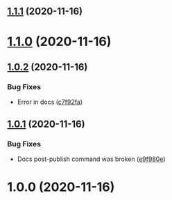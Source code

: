## [1.1.1](https://github.com/erdDEVcode/utils/compare/v1.1.0...v1.1.1) (2020-11-16)

# [1.1.0](https://github.com/erdDEVcode/utils/compare/v1.0.2...v1.1.0) (2020-11-16)

## [1.0.2](https://github.com/erdDEVcode/utils/compare/v1.0.1...v1.0.2) (2020-11-16)


### Bug Fixes

* Error in docs ([c7f92fa](https://github.com/erdDEVcode/utils/commit/c7f92fadaf3b3c5a51efa69e6580f35c604a90b3))

## [1.0.1](https://github.com/erdDEVcode/utils/compare/v1.0.0...v1.0.1) (2020-11-16)


### Bug Fixes

* Docs post-publish command was broken ([e9f980e](https://github.com/erdDEVcode/utils/commit/e9f980e77a7244d24d3960e87a6820ae163bbac7))

# 1.0.0 (2020-11-16)
